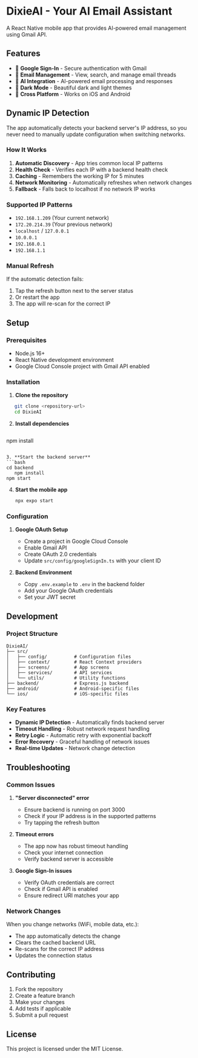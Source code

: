 # DixieAI - Your AI Email Assistant

A React Native mobile app that provides AI-powered email management using Gmail API.

## Features

- 🔐 **Google Sign-In** - Secure authentication with Gmail
- 📧 **Email Management** - View, search, and manage email threads
- 🤖 **AI Integration** - AI-powered email processing and responses
- 🌙 **Dark Mode** - Beautiful dark and light themes
- 📱 **Cross Platform** - Works on iOS and Android

## Dynamic IP Detection

The app automatically detects your backend server's IP address, so you never need to manually update configuration when switching networks.

### How It Works

1. **Automatic Discovery** - App tries common local IP patterns
2. **Health Check** - Verifies each IP with a backend health check
3. **Caching** - Remembers the working IP for 5 minutes
4. **Network Monitoring** - Automatically refreshes when network changes
5. **Fallback** - Falls back to localhost if no network IP works

### Supported IP Patterns

- `192.168.1.209` (Your current network)
- `172.20.214.39` (Your previous network)
- `localhost` / `127.0.0.1`
- `10.0.0.1`
- `192.168.0.1`
- `192.168.1.1`

### Manual Refresh

If the automatic detection fails:
1. Tap the refresh button next to the server status
2. Or restart the app
3. The app will re-scan for the correct IP

## Setup

### Prerequisites

- Node.js 16+
- React Native development environment
- Google Cloud Console project with Gmail API enabled

### Installation

1. **Clone the repository**
```bash
   git clone <repository-url>
   cd DixieAI
   ```

2. **Install dependencies**
   ```bash
npm install
```

3. **Start the backend server**
```bash
cd backend
   npm install
npm start
```

4. **Start the mobile app**
   ```bash
   npx expo start
   ```

### Configuration

1. **Google OAuth Setup**
   - Create a project in Google Cloud Console
   - Enable Gmail API
   - Create OAuth 2.0 credentials
   - Update `src/config/googleSignIn.ts` with your client ID

2. **Backend Environment**
   - Copy `.env.example` to `.env` in the backend folder
   - Add your Google OAuth credentials
   - Set your JWT secret

## Development

### Project Structure

```
DixieAI/
├── src/
│   ├── config/          # Configuration files
│   ├── context/         # React Context providers
│   ├── screens/         # App screens
│   ├── services/        # API services
│   └── utils/           # Utility functions
├── backend/             # Express.js backend
├── android/             # Android-specific files
└── ios/                 # iOS-specific files
```

### Key Features

- **Dynamic IP Detection** - Automatically finds backend server
- **Timeout Handling** - Robust network request handling
- **Retry Logic** - Automatic retry with exponential backoff
- **Error Recovery** - Graceful handling of network issues
- **Real-time Updates** - Network change detection

## Troubleshooting

### Common Issues

1. **"Server disconnected" error**
   - Ensure backend is running on port 3000
   - Check if your IP address is in the supported patterns
   - Try tapping the refresh button

2. **Timeout errors**
   - The app now has robust timeout handling
   - Check your internet connection
   - Verify backend server is accessible

3. **Google Sign-In issues**
   - Verify OAuth credentials are correct
   - Check if Gmail API is enabled
   - Ensure redirect URI matches your app

### Network Changes

When you change networks (WiFi, mobile data, etc.):
- The app automatically detects the change
- Clears the cached backend URL
- Re-scans for the correct IP address
- Updates the connection status

## Contributing

1. Fork the repository
2. Create a feature branch
3. Make your changes
4. Add tests if applicable
5. Submit a pull request

## License

This project is licensed under the MIT License. 